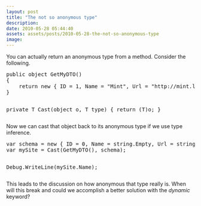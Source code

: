 ```yaml
---
layout: post
title: "The not so anonymous type"
description:
date: 2010-05-28 05:44:40
assets: assets/posts/2010-05-28-the-not-so-anonymous-type
image: 
---
```


<p>You can actually return an anonymous type from a method. Consider the following.</p>
<pre class="brush:csharp">public object GetMyDTO()
{
    return new { ID = 1, Name = "Mint", Url = "http://mint.litemedia.se" };
}

private T Cast<T>(object o, T type)
{
    return (T)o;
}</pre>
<p>Now we can cast that object back to its anonymous type if we use type inference.</p>
<pre class="brush:csharp">var schema = new { ID = 0, Name = string.Empty, Url = string.Empty };
var mySite = Cast(GetMyDTO(), schema);

Debug.WriteLine(mySite.Name);</pre>
<p>This leads to the discussion on how anonymous that type really is. When will this break and could we accomplish a better solution with the <em>dynamic</em> keyword?</p>
